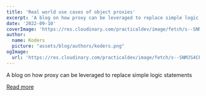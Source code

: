 ```yaml
---
title: 'Real world use cases of object proxies'
excerpt: 'A blog on how proxy can be leveraged to replace simple logic statements'
date: '2022-09-10'
coverImage: 'https://res.cloudinary.com/practicaldev/image/fetch/s--SNMJS4CP--/c_imagga_scale,f_auto,fl_progressive,h_420,q_auto,w_1000/https://dev-to-uploads.s3.amazonaws.com/uploads/articles/ksu7mr8rfxr18tgqu0ja.png'
author:
  name: Koders
  picture: "assets/blog/authors/koders.png"
ogImage:
  url: 'https://res.cloudinary.com/practicaldev/image/fetch/s--SNMJS4CP--/c_imagga_scale,f_auto,fl_progressive,h_420,q_auto,w_1000/https://dev-to-uploads.s3.amazonaws.com/uploads/articles/ksu7mr8rfxr18tgqu0ja.png'
---
```


A blog on how proxy can be leveraged to replace simple logic statements

[Read more](https://dev.to/jeevankishore/real-world-use-cases-of-object-proxies-3d87)
